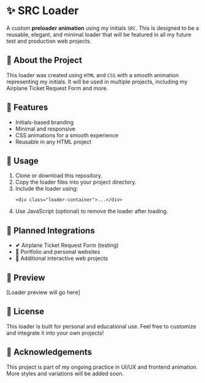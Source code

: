 <!DOCTYPE html>
<html lang="en">
<head>
  <meta charset="UTF-8">
  <meta name="viewport" content="width=device-width, initial-scale=1">
  <h1>✨ SRC Loader</h1>

  <div class="section">
    <p>A custom <strong>preloader animation</strong> using my initials <code>SRC</code>. This is designed to be a reusable, elegant, and minimal loader that will be featured in all my future test and production web projects.</p>
  </div>

  <div class="section">
    <h2>🚀 About the Project</h2>
    <p>This loader was created using <code>HTML</code> and <code>CSS</code> with a smooth animation representing my initials. It will be used in multiple projects, including my Airplane Ticket Request Form and more.</p>
  </div>

  <div class="section">
    <h2>🔧 Features</h2>
    <ul>
      <li>Initials-based branding</li>
      <li>Minimal and responsive</li>
      <li>CSS animations for a smooth experience</li>
      <li>Reusable in any HTML project</li>
    </ul>
  </div>

  <div class="section">
    <h2>📁 Usage</h2>
    <ol>
      <li>Clone or download this repository.</li>
      <li>Copy the loader files into your project directory.</li>
      <li>Include the loader using:
        <pre><code>&lt;div class="loader-container"&gt;...&lt;/div&gt;</code></pre>
      </li>
      <li>Use JavaScript (optional) to remove the loader after loading.</li>
    </ol>
  </div>

  <div class="section">
    <h2>🧪 Planned Integrations</h2>
    <ul>
      <li><strong>✔</strong> Airplane Ticket Request Form (testing)</li>
      <li><strong>🧪</strong> Portfolio and personal websites</li>
      <li><strong>🧪</strong> Additional interactive web projects</li>
    </ul>
  </div>

  <div class="section">
    <h2>📸 Preview</h2>
    <div class="preview">
      <!-- Replace below with actual screenshot/gif -->
      <p>[Loader preview will go here]</p>
    </div>
  </div>

  <div class="section">
    <h2>📄 License</h2>
    <p>This loader is built for personal and educational use. Feel free to customize and integrate it into your own projects!</p>
  </div>

  <div class="section">
    <h2>🙌 Acknowledgements</h2>
    <p>This project is part of my ongoing practice in UI/UX and frontend animation. More styles and variations will be added soon.</p>
  </div>
</body>
</html>
